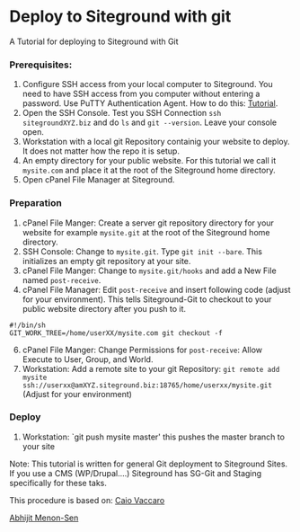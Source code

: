 # Deploy to Siteground with git
A Tutorial for deploying to Siteground with Git

### Prerequisites:
1. Configure SSH access from your local computer to Siteground. You need to have SSH access from you computer without entering a password. Use PuTTY Authentication Agent. How to do this: [Tutorial](https://www.siteground.com/tutorials/ssh/). 
2. Open the SSH Console. Test you SSH Connection `ssh sitegroundXYZ.biz` and do `ls` and `git --version`. Leave your console open.
3. Workstation with a local git Repository containig your website to deploy. It does not matter how the repo it is setup.
4. An empty directory for your public website. For this tutorial we call it `mysite.com` and place it at the root of the Siteground home directory.
5. Open cPanel File Manager at Siteground.

### Preparation
1. cPanel File Manger: Create a server git repository directory for your website for example `mysite.git` at the root of the Siteground home directory.
3. SSH Console: Change to `mysite.git`. Type `git init --bare`. This initializes an empty git repository at your site.
4. cPanel File Manger: Change to `mysite.git/hooks` and add a New File named `post-receive`.
5. cPanel File Manager: Edit `post-receive` and insert following code (adjust for your environment). This tells Siteground-Git to checkout to your public website directory after you push to it.
```
#!/bin/sh
GIT_WORK_TREE=/home/userXX/mysite.com git checkout -f
```

6. cPanel File Manger: Change Permissions for `post-receive`: Allow Execute to User, Group, and World.
7. Workstation: Add a remote site to your git Repository: `git remote add mysite ssh://userxx@amXYZ.siteground.biz:18765/home/userxx/mysite.git` (Adjust for your environment)

### Deploy
1. Workstation: `git push mysite master' this pushes the master branch to your site


Note:
This tutorial is written for general Git deployment to Siteground Sites. If you use a CMS (WP/Drupal....) Siteground has SG-Git and Staging specifically for these taks.


This procedure is based on:
[Caio Vaccaro](https://www.digitalocean.com/community/tutorials/how-to-set-up-automatic-deployment-with-git-with-a-vps)

[Abhijit Menon-Sen ](http://toroid.org/git-website-howto)
